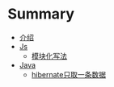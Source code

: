 # Summary

* [介绍](README.md)
* [Js]()
    * [模块化写法](source/Js-module.md)
* [Java](README.md)
    * [hibernate只取一条数据](source/hibernate-unique-result.md)